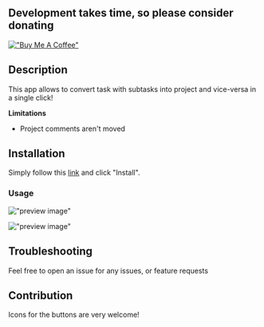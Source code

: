 ## Development takes time, so please consider donating

[!["Buy Me A Coffee"](https://www.buymeacoffee.com/assets/img/custom_images/orange_img.png)](https://www.buymeacoffee.com/toxyflog1627)

## Description

This app allows to convert task with subtasks into project and vice-versa in a single click!

**Limitations**

-   Project comments aren't moved

## Installation

Simply follow this [link](https://todoist.com/app/install/23851_62e03c7f59be35d70d311e3a) and click "Install".

### Usage

!["preview image"](https://github.com/ToxyFlog1627/ProjectTaskConverterTodoistApp/assets/59206807/36be11c2-83db-49cb-96fa-6e6102074e58)

!["preview image"](https://github.com/ToxyFlog1627/ProjectTaskConverterTodoistApp/assets/59206807/d06a227b-f959-4c89-a619-4914a6dadf51)

## Troubleshooting

Feel free to open an issue for any issues, or feature requests

## Contribution

Icons for the buttons are very welcome!
